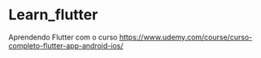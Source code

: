 # Learn_flutter
Aprendendo Flutter com o curso https://www.udemy.com/course/curso-completo-flutter-app-android-ios/
